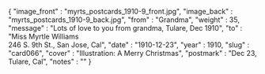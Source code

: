 {
  "image_front" : "myrts_postcards_1910-9_front.jpg",
  "image_back" : "myrts_postcards_1910-9_back.jpg",
  "from" : "Grandma",
  "weight" : 35,
  "message" : "Lots of love to you from grandma, Tulare, Dec 1910",
  "to" : "Miss Myrtle Williams<br> 246 S. 9th St., San Jose, Cal",
  "date" : "1910-12-23",
  "year" : 1910,
  "slug" : "card066",
  "cover" : "Illustration: A Merry Christmas",
  "postmark" : "Dec 23, Tulare, Cal",
  "notes" : ""
}
